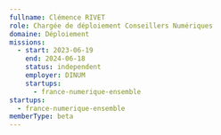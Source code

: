 ```yaml
---
fullname: Clémence RIVET
role: Chargée de déploiement Conseillers Numériques
domaine: Déploiement
missions:
  - start: 2023-06-19
    end: 2024-06-18
    status: independent
    employer: DINUM
    startups:
      - france-numerique-ensemble
startups:
  - france-numerique-ensemble
memberType: beta
---
```

